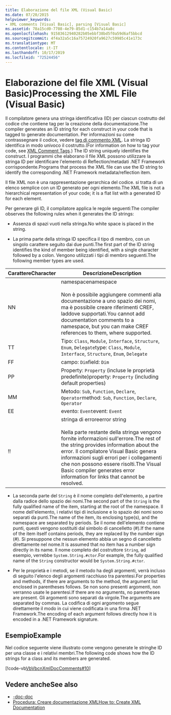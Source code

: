 ```yaml
---
title: Elaborazione del file XML (Visual Basic)
ms.date: 07/20/2015
helpviewer_keywords:
- XML comments [Visual Basic], parsing [Visual Basic]
ms.assetid: 78a15cd0-7708-4e79-85d1-c154b7a14a8c
ms.openlocfilehash: 91583612940282b05ebbf38bd5f0a59d6af5bbcd
ms.sourcegitcommit: 4f4a32a5c16a75724920fa9627c59985c41e173c
ms.translationtype: MT
ms.contentlocale: it-IT
ms.lasthandoff: 10/17/2019
ms.locfileid: "72524456"
---
```

# <a name="processing-the-xml-file-visual-basic"></a><span data-ttu-id="a8a86-102">Elaborazione del file XML (Visual Basic)</span><span class="sxs-lookup"><span data-stu-id="a8a86-102">Processing the XML File (Visual Basic)</span></span>
<span data-ttu-id="a8a86-103">Il compilatore genera una stringa identificativa (ID) per ciascun costrutto del codice che contiene tag per la creazione della documentazione.</span><span class="sxs-lookup"><span data-stu-id="a8a86-103">The compiler generates an ID string for each construct in your code that is tagged to generate documentation.</span></span> <span data-ttu-id="a8a86-104">Per informazioni su come contrassegnare il codice, vedere [tag di commento XML](../../../visual-basic/language-reference/xmldoc/index.md). La stringa ID identifica in modo univoco il costrutto.</span><span class="sxs-lookup"><span data-stu-id="a8a86-104">(For information on how to tag your code, see [XML Comment Tags](../../../visual-basic/language-reference/xmldoc/index.md).) The ID string uniquely identifies the construct.</span></span> <span data-ttu-id="a8a86-105">I programmi che elaborano il file XML possono utilizzare la stringa ID per identificare l'elemento di Reflection/metadati .NET Framework corrispondente.</span><span class="sxs-lookup"><span data-stu-id="a8a86-105">Programs that process the XML file can use the ID string to identify the corresponding .NET Framework metadata/reflection item.</span></span>  
  
 <span data-ttu-id="a8a86-106">Il file XML non è una rappresentazione gerarchica del codice. si tratta di un elenco semplice con un ID generato per ogni elemento.</span><span class="sxs-lookup"><span data-stu-id="a8a86-106">The XML file is not a hierarchical representation of your code; it is a flat list with a generated ID for each element.</span></span>  
  
 <span data-ttu-id="a8a86-107">Per generare gli ID, il compilatore applica le regole seguenti:</span><span class="sxs-lookup"><span data-stu-id="a8a86-107">The compiler observes the following rules when it generates the ID strings:</span></span>  
  
- <span data-ttu-id="a8a86-108">Assenza di spazi vuoti nella stringa.</span><span class="sxs-lookup"><span data-stu-id="a8a86-108">No white space is placed in the string.</span></span>  
  
- <span data-ttu-id="a8a86-109">La prima parte della stringa ID specifica il tipo di membro, con un singolo carattere seguito dai due punti.</span><span class="sxs-lookup"><span data-stu-id="a8a86-109">The first part of the ID string identifies the kind of member being identified, with a single character followed by a colon.</span></span> <span data-ttu-id="a8a86-110">Vengono utilizzati i tipi di membro seguenti.</span><span class="sxs-lookup"><span data-stu-id="a8a86-110">The following member types are used.</span></span>  
  
|<span data-ttu-id="a8a86-111">Carattere</span><span class="sxs-lookup"><span data-stu-id="a8a86-111">Character</span></span>|<span data-ttu-id="a8a86-112">Descrizione</span><span class="sxs-lookup"><span data-stu-id="a8a86-112">Description</span></span>|  
|---|---|  
|<span data-ttu-id="a8a86-113">N</span><span class="sxs-lookup"><span data-stu-id="a8a86-113">N</span></span>|<span data-ttu-id="a8a86-114">namespace</span><span class="sxs-lookup"><span data-stu-id="a8a86-114">namespace</span></span><br /><br /> <span data-ttu-id="a8a86-115">Non è possibile aggiungere commenti alla documentazione a uno spazio dei nomi, ma è possibile creare riferimenti CREF, laddove supportati.</span><span class="sxs-lookup"><span data-stu-id="a8a86-115">You cannot add documentation comments to a namespace, but you can make CREF references to them, where supported.</span></span>|  
|<span data-ttu-id="a8a86-116">T</span><span class="sxs-lookup"><span data-stu-id="a8a86-116">T</span></span>|<span data-ttu-id="a8a86-117">Tipo: `Class`, `Module`, `Interface`, `Structure`, `Enum`, `Delegate`</span><span class="sxs-lookup"><span data-stu-id="a8a86-117">type: `Class`, `Module`, `Interface`, `Structure`, `Enum`, `Delegate`</span></span>|  
|<span data-ttu-id="a8a86-118">F</span><span class="sxs-lookup"><span data-stu-id="a8a86-118">F</span></span>|<span data-ttu-id="a8a86-119">campo: `Dim`</span><span class="sxs-lookup"><span data-stu-id="a8a86-119">field: `Dim`</span></span>|  
|<span data-ttu-id="a8a86-120">P</span><span class="sxs-lookup"><span data-stu-id="a8a86-120">P</span></span>|<span data-ttu-id="a8a86-121">Property: `Property` (incluse le proprietà predefinite)</span><span class="sxs-lookup"><span data-stu-id="a8a86-121">property: `Property` (including default properties)</span></span>|  
|<span data-ttu-id="a8a86-122">M</span><span class="sxs-lookup"><span data-stu-id="a8a86-122">M</span></span>|<span data-ttu-id="a8a86-123">Metodo: `Sub`, `Function`, `Declare`, `Operator`</span><span class="sxs-lookup"><span data-stu-id="a8a86-123">method: `Sub`, `Function`, `Declare`, `Operator`</span></span>|  
|<span data-ttu-id="a8a86-124">E</span><span class="sxs-lookup"><span data-stu-id="a8a86-124">E</span></span>|<span data-ttu-id="a8a86-125">evento: `Event`</span><span class="sxs-lookup"><span data-stu-id="a8a86-125">event: `Event`</span></span>|  
|<span data-ttu-id="a8a86-126">!</span><span class="sxs-lookup"><span data-stu-id="a8a86-126">!</span></span>|<span data-ttu-id="a8a86-127">stringa di errore</span><span class="sxs-lookup"><span data-stu-id="a8a86-127">error string</span></span><br /><br /> <span data-ttu-id="a8a86-128">Nella parte restante della stringa vengono fornite informazioni sull'errore.</span><span class="sxs-lookup"><span data-stu-id="a8a86-128">The rest of the string provides information about the error.</span></span> <span data-ttu-id="a8a86-129">Il compilatore Visual Basic genera informazioni sugli errori per i collegamenti che non possono essere risolti.</span><span class="sxs-lookup"><span data-stu-id="a8a86-129">The Visual Basic compiler generates error information for links that cannot be resolved.</span></span>|  
  
- <span data-ttu-id="a8a86-130">La seconda parte del `String` è il nome completo dell'elemento, a partire dalla radice dello spazio dei nomi.</span><span class="sxs-lookup"><span data-stu-id="a8a86-130">The second part of the `String` is the fully qualified name of the item, starting at the root of the namespace.</span></span> <span data-ttu-id="a8a86-131">Il nome dell'elemento, i relativi tipi di inclusione e lo spazio dei nomi sono separati da punti.</span><span class="sxs-lookup"><span data-stu-id="a8a86-131">The name of the item, its enclosing type(s), and the namespace are separated by periods.</span></span> <span data-ttu-id="a8a86-132">Se il nome dell'elemento contiene punti, questi vengono sostituiti dal simbolo di cancelletto (#).</span><span class="sxs-lookup"><span data-stu-id="a8a86-132">If the name of the item itself contains periods, they are replaced by the number sign (#).</span></span> <span data-ttu-id="a8a86-133">Si presuppone che nessun elemento abbia un segno di cancelletto direttamente nel nome.</span><span class="sxs-lookup"><span data-stu-id="a8a86-133">It is assumed that no item has a number sign directly in its name.</span></span> <span data-ttu-id="a8a86-134">Il nome completo del costruttore `String`, ad esempio, verrebbe `System.String.#ctor`.</span><span class="sxs-lookup"><span data-stu-id="a8a86-134">For example, the fully qualified name of the `String` constructor would be `System.String.#ctor`.</span></span>  
  
- <span data-ttu-id="a8a86-135">Per le proprietà e i metodi, se il metodo ha degli argomenti, verrà incluso di seguito l'elenco degli argomenti racchiuso tra parentesi.</span><span class="sxs-lookup"><span data-stu-id="a8a86-135">For properties and methods, if there are arguments to the method, the argument list enclosed in parentheses follows.</span></span> <span data-ttu-id="a8a86-136">Se non sono presenti argomenti, non verranno usate le parentesi.</span><span class="sxs-lookup"><span data-stu-id="a8a86-136">If there are no arguments, no parentheses are present.</span></span> <span data-ttu-id="a8a86-137">Gli argomenti sono separati da virgole.</span><span class="sxs-lookup"><span data-stu-id="a8a86-137">The arguments are separated by commas.</span></span> <span data-ttu-id="a8a86-138">La codifica di ogni argomento segue direttamente il modo in cui viene codificata in una firma .NET Framework.</span><span class="sxs-lookup"><span data-stu-id="a8a86-138">The encoding of each argument follows directly how it is encoded in a .NET Framework signature.</span></span>  
  
## <a name="example"></a><span data-ttu-id="a8a86-139">Esempio</span><span class="sxs-lookup"><span data-stu-id="a8a86-139">Example</span></span>  
 <span data-ttu-id="a8a86-140">Nel codice seguente viene illustrato come vengono generate le stringhe ID per una classe e i relativi membri.</span><span class="sxs-lookup"><span data-stu-id="a8a86-140">The following code shows how the ID strings for a class and its members are generated.</span></span>  
  
 [!code-vb[VbVbcnXmlDocComments#10](~/samples/snippets/visualbasic/VS_Snippets_VBCSharp/VbVbcnXmlDocComments/VB/Class1.vb#10)]  
  
## <a name="see-also"></a><span data-ttu-id="a8a86-141">Vedere anche</span><span class="sxs-lookup"><span data-stu-id="a8a86-141">See also</span></span>

- [<span data-ttu-id="a8a86-142">-doc</span><span class="sxs-lookup"><span data-stu-id="a8a86-142">-doc</span></span>](../../../visual-basic/reference/command-line-compiler/doc.md)
- [<span data-ttu-id="a8a86-143">Procedura: Creare documentazione XML</span><span class="sxs-lookup"><span data-stu-id="a8a86-143">How to: Create XML Documentation</span></span>](../../../visual-basic/programming-guide/program-structure/how-to-create-xml-documentation.md)
